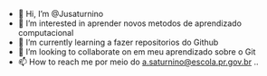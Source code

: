 - 👋 Hi, I’m @Jusaturnino
- 👀 I’m interested in  aprender novos metodos de aprendizado computacional
- 🌱 I’m currently learning  a  fazer  repositorios do Github
- 💞️ I’m looking to collaborate on  em meu aprendizado  sobre o Git
- 📫 How to reach me por meio do  a.saturnino@escola.pr.gov.br
..
<!---
Jusaturnino/Jusaturnino is a ✨ special ✨ repository because its `README.md` (this file) appears on your GitHub profile.
You can click the Preview link to take a look at your changes.
--->
